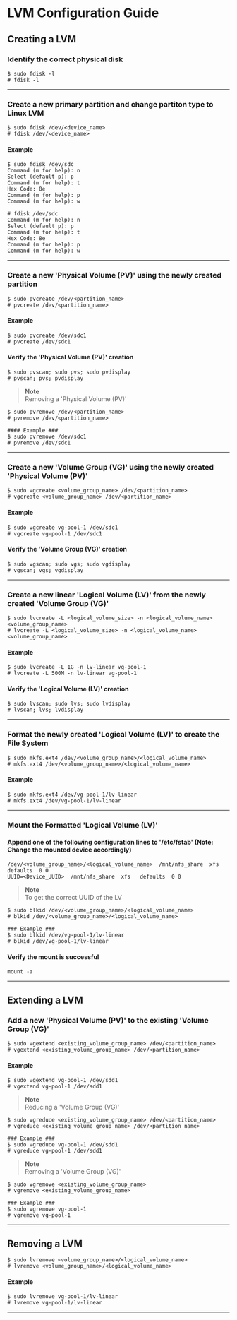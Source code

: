 # LVM Configuration Guide
## Creating a LVM
### Identify the correct physical disk
```
$ sudo fdisk -l
# fdisk -l
```
---
### Create a new primary partition and change partiton type to Linux LVM
```
$ sudo fdisk /dev/<device_name>
# fdisk /dev/<device_name>
```
#### Example
```
$ sudo fdisk /dev/sdc
Command (m for help): n
Select (default p): p
Command (m for help): t
Hex Code: 8e
Command (m for help): p
Command (m for help): w

# fdisk /dev/sdc
Command (m for help): n
Select (default p): p
Command (m for help): t
Hex Code: 8e
Command (m for help): p
Command (m for help): w
```
---
### Create a new 'Physical Volume (PV)' using the newly created partition
```
$ sudo pvcreate /dev/<partition_name>
# pvcreate /dev/<partition_name>
```
#### Example
```
$ sudo pvcreate /dev/sdc1
# pvcreate /dev/sdc1
```
#### Verify the 'Physical Volume (PV)' creation
```
$ sudo pvscan; sudo pvs; sudo pvdisplay
# pvscan; pvs; pvdisplay
```
> **Note**  
> Removing a 'Physical Volume (PV)'
```
$ sudo pvremove /dev/<partition_name>
# pvremove /dev/<partition_name>

#### Example ###
$ sudo pvremove /dev/sdc1
# pvremove /dev/sdc1
```
---
### Create a new 'Volume Group (VG)' using the newly created 'Physical Volume (PV)'
```
$ sudo vgcreate <volume_group_name> /dev/<partition_name>
# vgcreate <volume_group_name> /dev/<partition_name>
```
#### Example
```
$ sudo vgcreate vg-pool-1 /dev/sdc1
# vgcreate vg-pool-1 /dev/sdc1
```
#### Verify the 'Volume Group (VG)' creation
```
$ sudo vgscan; sudo vgs; sudo vgdisplay
# vgscan; vgs; vgdisplay
```
---
### Create a new linear 'Logical Volume (LV)' from the newly created 'Volume Group (VG)'
```
$ sudo lvcreate -L <logical_volume_size> -n <logical_volume_name> <volume_group_name>
# lvcreate -L <logical_volume_size> -n <logical_volume_name> <volume_group_name>
```
#### Example
```
$ sudo lvcreate -L 1G -n lv-linear vg-pool-1
# lvcreate -L 500M -n lv-linear vg-pool-1
```
#### Verify the 'Logical Volume (LV)' creation
```
$ sudo lvscan; sudo lvs; sudo lvdisplay
# lvscan; lvs; lvdisplay
```
---
### Format the newly created 'Logical Volume (LV)' to create the File System
```
$ sudo mkfs.ext4 /dev/<volume_group_name>/<logical_volume_name>
# mkfs.ext4 /dev/<volume_group_name>/<logical_volume_name>
```
#### Example
```
$ sudo mkfs.ext4 /dev/vg-pool-1/lv-linear
# mkfs.ext4 /dev/vg-pool-1/lv-linear
```
---
### Mount the Formatted 'Logical Volume (LV)'
#### Append one of the following configuration lines to '/etc/fstab' (Note: Change the mounted device accordingly)
```
/dev/<volume_group_name>/<logical_volume_name>  /mnt/nfs_share  xfs   defaults  0 0
UUID=<Device_UUID>  /mnt/nfs_share  xfs   defaults  0 0
```
> **Note**  
> To get the correct UUID of the LV
```
$ sudo blkid /dev/<volume_group_name>/<logical_volume_name>
# blkid /dev/<volume_group_name>/<logical_volume_name>

### Example ###
$ sudo blkid /dev/vg-pool-1/lv-linear
# blkid /dev/vg-pool-1/lv-linear
```

#### Verify the mount is successful
```
mount -a
```
---

## Extending a LVM
### Add a new 'Physical Volume (PV)' to the existing 'Volume Group (VG)'
```
$ sudo vgextend <existing_volume_group_name> /dev/<partition_name>
# vgextend <existing_volume_group_name> /dev/<partition_name>
```
#### Example
```
$ sudo vgextend vg-pool-1 /dev/sdd1
# vgextend vg-pool-1 /dev/sdd1
```
> **Note**  
> Reducing a 'Volume Group (VG)'
```
$ sudo vgreduce <existing_volume_group_name> /dev/<partition_name>
# vgreduce <existing_volume_group_name> /dev/<partition_name>

### Example ###
$ sudo vgreduce vg-pool-1 /dev/sdd1
# vgreduce vg-pool-1 /dev/sdd1
```
> **Note**  
> Removing a 'Volume Group (VG)'
```
$ sudo vgremove <existing_volume_group_name>
# vgremove <existing_volume_group_name>

### Example ###
$ sudo vgremove vg-pool-1
# vgremove vg-pool-1
```
---

## Removing a LVM
```
$ sudo lvremove <volume_group_name>/<logical_volume_name>
# lvremove <volume_group_name>/<logical_volume_name>
```
#### Example
```
$ sudo lvremove vg-pool-1/lv-linear
# lvremove vg-pool-1/lv-linear
```
---




